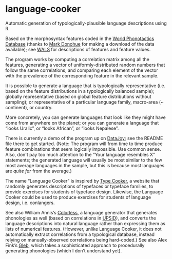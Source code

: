 # language-cooker

Automatic generation of typologically-plausible language descriptions using R.

Based on the morphosyntax features coded in the [World Phonotactics Database](http://phonotactics.anu.edu.au/qtp/?db=wals-latest) (thanks to [Mark Donohue](https://anu-au.academia.edu/MarkDonohue) for making a download of the data available); see [WALS](http://wals.info/chapter) for descriptions of features and feature values.

The program works by computing a correlation matrix among all the features, generating a vector of uniformly-distributed random numbers that follow the same correlations, and comparing each element of the vector with the prevalence of the corresponding feature in the relevant sample.

It is possible to generate a language that is typologically representative (i.e. based on the feature distributions in a typologically balanced sample); globally representative (based on global feature distributions without sampling); or representative of a particular language family, macro-area (~ continent), or country.

More concretely, you can generate languages that look like they might have come from anywhere on the planet; or you can generate a language that “looks Uralic”, or “looks African”, or “looks Nepalese”.

There is currently a demo of the program up on [DataJoy](https://www.getdatajoy.com/project/5766150870b7197577383711); see the README file there to get started. (Note: The program will from time to time produce feature combinations that seem logically impossible. Use common sense. Also, don't pay too much attention to the “Your language resembles X” statements; the generated language will usually be most similar to the few most average languages in the sample, but this is because most languages are _quite far_ from the average.)

The name “Language Cooker” is inspired by [Type Cooker](http://www.typecooker.com), a website that randomly generates descriptions of typefaces or typeface families, to provide exercises for students of typeface design. Likewise, the Language Cooker could be used to produce exercises for students of language design, i.e. conlangers.

See also William Annis’s [Colorless](http://linguistx.tumblr.com/colorless), a language generator that generates phonologies as well (based on correlations in [UPSID](http://web.phonetik.uni-frankfurt.de/upsid.html)), and converts the language descriptions into natural language rather than expressing them as lists of numerical features. (However, unlike Language Cooker, it does not automatically extract correlations from a typological database, instead relying on manually-observed correlations being hard-coded.) See also Alex Fink’s [Gleb](https://github.com/alexfink/random_language), which takes a sophisticated approach to procedurally generating phonologies (which I don’t understand yet).
